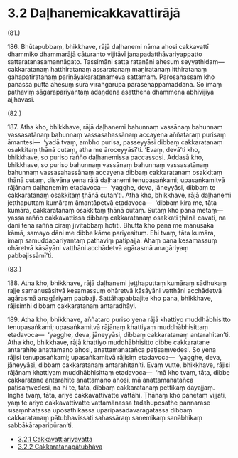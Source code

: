 # 3.2 Daḷhanemicakkavattirājā

(81.)

186\. Bhūtapubbaṃ, bhikkhave, rājā daḷhanemi nāma ahosi cakkavattī dhammiko dhammarājā cāturanto vijitāvī janapadatthāvariyappatto sattaratanasamannāgato. Tassimāni satta ratanāni ahesuṃ seyyathidaṃ—  cakkaratanaṃ hatthiratanaṃ assaratanaṃ maṇiratanaṃ itthiratanaṃ gahapatiratanaṃ pariṇāyakaratanameva sattamaṃ. Parosahassaṃ kho panassa puttā ahesuṃ sūrā vīraṅgarūpā parasenappamaddanā. So imaṃ pathaviṃ sāgarapariyantaṃ adaṇḍena asatthena dhammena abhivijiya ajjhāvasi.

(82.)

187\. Atha kho, bhikkhave, rājā daḷhanemi bahunnaṃ vassānaṃ bahunnaṃ vassasatānaṃ bahunnaṃ vassasahassānaṃ accayena aññataraṃ purisaṃ āmantesi—  ‘yadā tvaṃ, ambho purisa, passeyyāsi dibbaṃ cakkaratanaṃ osakkitaṃ ṭhānā cutaṃ, atha me āroceyyāsī’ti. ‘Evaṃ, devā’ti kho, bhikkhave, so puriso rañño daḷhanemissa paccassosi. Addasā kho, bhikkhave, so puriso bahunnaṃ vassānaṃ bahunnaṃ vassasatānaṃ bahunnaṃ vassasahassānaṃ accayena dibbaṃ cakkaratanaṃ osakkitaṃ ṭhānā cutaṃ, disvāna yena rājā daḷhanemi tenupasaṅkami; upasaṅkamitvā rājānaṃ daḷhanemiṃ etadavoca—  ‘yagghe, deva, jāneyyāsi, dibbaṃ te cakkaratanaṃ osakkitaṃ ṭhānā cutan’ti. Atha kho, bhikkhave, rājā daḷhanemi jeṭṭhaputtaṃ kumāraṃ āmantāpetvā etadavoca—  ‘dibbaṃ kira me, tāta kumāra, cakkaratanaṃ osakkitaṃ ṭhānā cutaṃ. Sutaṃ kho pana metaṃ—  yassa rañño cakkavattissa dibbaṃ cakkaratanaṃ osakkati ṭhānā cavati, na dāni tena raññā ciraṃ jīvitabbaṃ hotīti. Bhuttā kho pana me mānusakā kāmā, samayo dāni me dibbe kāme pariyesituṃ. Ehi tvaṃ, tāta kumāra, imaṃ samuddapariyantaṃ pathaviṃ paṭipajja. Ahaṃ pana kesamassuṃ ohāretvā kāsāyāni vatthāni acchādetvā agārasmā anagāriyaṃ pabbajissāmī’ti.

(83.)

188\. Atha kho, bhikkhave, rājā daḷhanemi jeṭṭhaputtaṃ kumāraṃ sādhukaṃ rajje samanusāsitvā kesamassuṃ ohāretvā kāsāyāni vatthāni acchādetvā agārasmā anagāriyaṃ pabbaji. Sattāhapabbajite kho pana, bhikkhave, rājisimhi dibbaṃ cakkaratanaṃ antaradhāyi.

189\. Atha kho, bhikkhave, aññataro puriso yena rājā khattiyo muddhābhisitto tenupasaṅkami; upasaṅkamitvā rājānaṃ khattiyaṃ muddhābhisittaṃ etadavoca—  ‘yagghe, deva, jāneyyāsi, dibbaṃ cakkaratanaṃ antarahitan’ti. Atha kho, bhikkhave, rājā khattiyo muddhābhisitto dibbe cakkaratane antarahite anattamano ahosi, anattamanatañca paṭisaṃvedesi. So yena rājisi tenupasaṅkami; upasaṅkamitvā rājisiṃ etadavoca—  ‘yagghe, deva, jāneyyāsi, dibbaṃ cakkaratanaṃ antarahitan’ti. Evaṃ vutte, bhikkhave, rājisi rājānaṃ khattiyaṃ muddhābhisittaṃ etadavoca—  ‘mā kho tvaṃ, tāta, dibbe cakkaratane antarahite anattamano ahosi, mā anattamanatañca paṭisaṃvedesi, na hi te, tāta, dibbaṃ cakkaratanaṃ pettikaṃ dāyajjaṃ. Iṅgha tvaṃ, tāta, ariye cakkavattivatte vattāhi. Ṭhānaṃ kho panetaṃ vijjati, yaṃ te ariye cakkavattivatte vattamānassa tadahuposathe pannarase sīsaṃnhātassa uposathikassa uparipāsādavaragatassa dibbaṃ cakkaratanaṃ pātubhavissati sahassāraṃ sanemikaṃ sanābhikaṃ sabbākāraparipūran’ti.

* [3.2.1 Cakkavattiariyavatta](3.2/3.2.1.md)
* [3.2.2 Cakkaratanapātubhāva](3.2/3.2.2.md)
